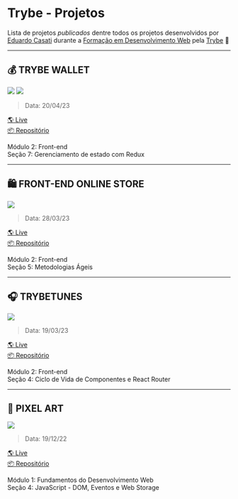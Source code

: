 # Trybe - Projetos
Lista de projetos _publicados_ dentre todos os projetos desenvolvidos por [Eduardo Casati](#) durante a [Formação em Desenvolvimento Web](https://www.betrybe.com/formacao-desenvolvimento-web) pela [Trybe](https://www.betrybe.com/) :rocket:

---

## 💰 TRYBE WALLET
<img src="https://img.shields.io/badge/React-20232A?style=for-the-badge&logo=react&logoColor=61DAFB"> <img src="https://img.shields.io/badge/Redux-593D88?style=for-the-badge&logo=redux&logoColor=white" />

> Data: 20/04/23

[🌎 Live](https://trybewallet-ec.vercel.app/)
<br>
[📦 Repositório](https://github.com/eduardocasati/trybewallet)

Módulo 2: Front-end
<br>
Seção 7: Gerenciamento de estado com Redux

---

## 🛍️ **FRONT-END ONLINE STORE**
<img src="https://img.shields.io/badge/React-20232A?style=for-the-badge&logo=react&logoColor=61DAFB">

> Data: 28/03/23

[🌎 Live](https://frontend-online-store-ec.vercel.app/)
<br>
[📦 Repositório](https://github.com/eduardocasati/frontend-online-store)

Módulo 2: Front-end
<br>
Seção 5: Metodologias Ágeis

---

## 🎧 **TRYBETUNES**
<img src="https://img.shields.io/badge/React-20232A?style=for-the-badge&logo=react&logoColor=61DAFB">

> Data: 19/03/23

[🌎 Live](https://trybetunes-ec.vercel.app/)
<br>
[📦 Repositório](https://github.com/eduardocasati/trybetunes)

Módulo 2: Front-end
<br>
Seção 4: Ciclo de Vida de Componentes e React Router

---

## 🎨 **PIXEL ART**
<img src="https://img.shields.io/badge/JavaScript-F7DF1E?style=for-the-badge&logo=javascript&logoColor=black">

> Data: 19/12/22

[🌎 Live](https://eduardocasati.github.io/pixel-art/)
<br>
[📦 Repositório](https://github.com/eduardocasati/pixel-art)

Módulo 1: Fundamentos do Desenvolvimento Web
<br>
Seção 4: JavaScript - DOM, Eventos e Web Storage
